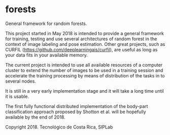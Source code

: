 # forests
General framework for random forests.

This project started in May 2018 is intended to provide a general framework for training, testing and use several architectures of random forest in the context of image labeling and pose estimation.  Other great projects, such as CURFIL (https://github.com/deeplearningais/curfil), are useful as long as your data fits in your available memory. 

The current project is intended to use all available resources of a computer cluster to extend the number of images to be used in a training session and accelerate the training processing by means of distribution of the tasks in to several nodes.

It is still in a very early implementation stage and it will take a long time until it is usable.

The first fully functional distributed implementation of the body-part classification approach proposed by Shotton et al. will be hopefully available by the end of 2018.

Copyright 2018.  Tecnológico de Costa Rica, SIPLab

